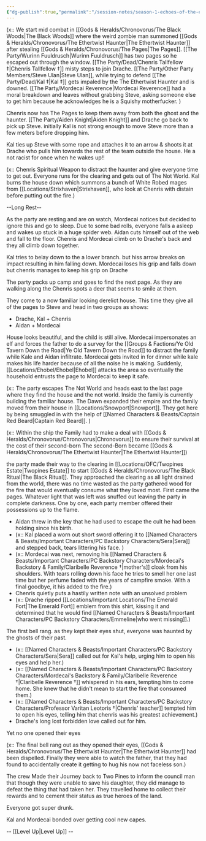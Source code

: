 ```yaml
---
{"dg-publish":true,"permalink":"/session-notes/season-1-echoes-of-the-ethertwist/session-01/","updated":"2025-06-09T21:18:16.655+01:00"}
---
```


(x:: We start mid combat in [[Gods & Heralds/Chronovorus/The Black Woods\|The Black Woods]] where the weird zombie man summoned [[Gods & Heralds/Chronovorus/The Ethertwist Haunter\|The Ethertwist Haunter]] after stealing [[Gods & Heralds/Chronovorus/The Pages\|The Pages]]. [[The Party/Wurinn Fuuldrusch\|Wurinn Fuuldrusch]] has two pages so he escaped out through the window. [[The Party/Dead/Chenris Tallfellow ‡\|Chenris Tallfellow ‡]] misty steps to join Drache. [[The Party/Other Party Members/Steve Ulan\|Steve Ulan]], while trying to defend [[The Party/Dead/Kal ‡\|Kal ‡]] gets impaled by the The Ethertwist Haunter and is downed. [[The Party/Mordecai Reverence\|Mordecai Reverence]] had a moral breakdown and leaves without grabbing Steve, asking someone else to get him because he acknowledges he is a Squishy motherfucker. )

Chenris now has The Pages to keep them away from both the ghost and the haunter. [[The Party/Aiden Knight\|Aiden Knight]] and Drache go back to pick up Steve. initially Kal is not strong enough to move Steve more than a few meters before dropping him.

Kal ties up Steve with some rope and attaches it to an arrow & shoots it at Drache who pulls him towards the rest of the team outside the house. He a not racist for once when he wakes up!! 

(x:: Chenris Spiritual Weapon to distract the haunter and give everyone time to get out. Everyone runs for the clearing and gets out of The Not World. Kal burns the house down which summons a bunch of White Robed mages from [[Locations/Strixhaven\|Strixhaven]], who look at Chenris with distain before putting out the fire.)

--Long Rest--

As the party are resting and are on watch, Mordecai notices but decided to ignore this and go to sleep. Due to some bad rolls, everyone falls a asleep and wakes up stuck in a huge spider web. Aidan cuts himself out of the web and fall to the floor. Chenris and Mordecai climb on to Drache's back and they all climb down together. 

Kal tries to belay down to the a lower branch. but hiss arrow breaks on impact resulting in him falling down. Mordecai loses his grip and falls down but chenris manages to keep his grip on Drache

The party packs up camp and goes to find the next page. As they are walking along the Chenris spots a deer that seems to smile at them.

They come to a now familiar looking derelict house. This time they give all of the pages to Steve and head in two groups as shows:
- Drache, Kal + Chenris 
- Aidan + Mordecai

House looks beautiful, and the child is still alive. Mordecai impersonates an elf and forces the father to do a survey for the [[Groups & Factions/Ye Old Tavern Down the Road\|Ye Old Tavern Down the Road]] to distract the family while Kale and Aidan infiltrate. Mordecai gets invited in for dinner while kale makes his life harder because of all the noise he is making. Suddenly, [[Locations/Ehobel/Ehobel\|Ehobel]] attacks the area so eventually the household entrusts the page to Mordecai to keep it safe. 

(x:: The party escapes The Not World and heads east to the last page where they find the house and the not world. Inside the family is currently building the familiar house. The Dawn expanded their empire and the family moved from their house in [[Locations/Snowport\|Snowport]]. They got here by being smuggled in with the help of [[Named Characters & Beasts/Captain Red Beard\|Captain Red Beard]]. )

(x:: Within the ship the Family had to make a deal with [[Gods & Heralds/Chronovorus/Chronovorus\|Chronovorus]] to ensure their survival at the cost of their second-born The second-Born became [[Gods & Heralds/Chronovorus/The Ethertwist Haunter\|The Ethertwist Haunter]])

the party made their way to the clearing in [[Locations/OFC/Twopines Estate\|Twopines Estate]] to start [[Gods & Heralds/Chronovorus/The Black Ritual\|The Black Ritual]]. They approached the clearing as all light drained from the world, there was no time wasted as the party gathered wood for the fire that would eventually consume what they loved most. First came the pages. Whatever light that was left was snuffed out leaving the party in complete darkness. One by one, each party member offered their possessions up to the flame.

- Aidan threw in the key that he had used to escape the cult he had been holding since his birth. 
- (x:: Kal placed a worn out short sword offering it to [[Named Characters & Beasts/Important Characters/PC Backstory Characters/Sera\|Sera]] and stepped back, tears littering his face. )
- (x:: Mordecai was next, removing his [[Named Characters & Beasts/Important Characters/PC Backstory Characters/Mordecai's Backstory & Family/Claribelle Reverence †\|mother's]] cloak from his shoulders. With tears rolling down his face he tries to smell her one last time but her perfume faded with the years of campfire smoke. With a final goodbye, it his added to the fire.)
- Chenris quietly puts a hastily written note with an unsolved problem 
- (x:: Drache ripped [[Locations/Important Locations/The Emerald Fort\|The Emerald Fort]] emblem from this shirt, kissing it and determined that he would find [[Named Characters & Beasts/Important Characters/PC Backstory Characters/Emmeline\|who went missing]].)


The first bell rang. as they kept their eyes shut, everyone was haunted by the ghosts of their past. 

- (x:: [[Named Characters & Beasts/Important Characters/PC Backstory Characters/Sera\|Sera]] called out for Kal's help, urging him to open his eyes and help her.)
- (x:: [[Named Characters & Beasts/Important Characters/PC Backstory Characters/Mordecai's Backstory & Family/Claribelle Reverence †\|Claribelle Reverence †]] whispered in his ears, tempting him to come home. She knew that he didn't mean to start the fire that consumed them.)
- (x:: [[Named Characters & Beasts/Important Characters/PC Backstory Characters/Professor Varitan Leotoris †\|Chenris' teacher]] tempted him to open his eyes, telling him that chenris was his greatest achievement.)
- Drache's long lost forbidden love called out for him.

Yet no one opened their eyes

(x:: The final bell rang out as they opened their eyes,  [[Gods & Heralds/Chronovorus/The Ethertwist Haunter\|The Ethertwist Haunter]] had been dispelled. Finally they were able to watch the father, that they had found to accidentally create it getting to hug his now not faceless son.)

The crew Made their Journey back to Two Pines to inform the council man that though they were unable to save his daughter, they did manage to defeat the thing that had taken her.  They travelled home to collect their rewards and to cement their status as true heroes of the land.

Everyone got super drunk.

Kal and Mordecai bonded over getting cool new capes.

-- [[Level Up\|Level Up]] --